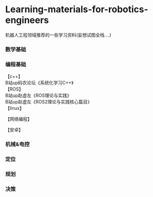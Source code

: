 # Learning-materials-for-robotics-engineers
机器人工程领域推荐的一些学习资料(妄想试图全栈....)

### 数学基础  


### 编程基础
【c++】     
B站up码农论坛《系统化学习C++》  
【ROS】    
B站up赵虚左《ROS理论与实践》  
B站up赵虚左《ROS2理论与实践核心篇目》  
【linux】

【网络编程】  

【安卓】  

### 机械&电控


### 定位



### 规划



### 决策
